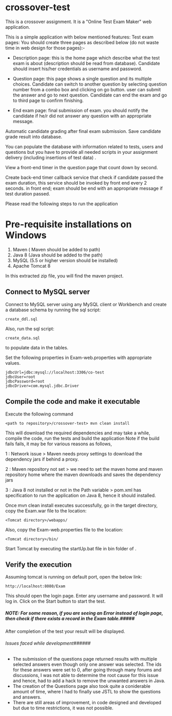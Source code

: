 # crossover-test
This is a crossover assignment. It is a "Online Test Exam Maker" web application.

This is a simple application with below mentioned features:
Test exam pages: You should create three pages as described below (do not waste time in web design for those pages):-

* Description page: this is the home page which describe what the test exam is about (description should be read from database). Candidate should insert his/her credentials as username and password.

* Question page: this page shows a single question and its multiple choices. Candidate can switch to another question by selecting question number from a combo box and clicking on go button. user can submit the answer and go to next question. Candidate can end the exam and go to third page to confirm finishing.

* End exam page: final submission of exam. you should notify the candidate if he/r did not answer any question with an appropriate message.

Automatic candidate grading after final exam submission. Save candidate grade result into database.

You can populate the database with information related to tests, users and questions but you have to provide all needed scripts in your assignment delivery (including insertions of test data) .

View a front-end timer in the question page that count down by second.

Create back-end timer callback service that check if candidate passed the exam duration, this service should be invoked by front end every 2 seconds. in front end; exam should be end with an appropriate message if test duration passed.

Please read the following steps to run the application

# Pre-requisite installations on Windows #

1. Maven ( Maven should be added to path)
2. Java 8 (Java should be added to the path)
3. MySQL (5.5 or higher version should be installed)
4. Apache Tomcat 8

In this extracted zip file, you will find the maven project.

## Connect to MySQL server ##

Connect to MySQL server using any MySQL client or Workbench and create a database schema by running the sql script: 
```
create_ddl.sql
```

Also, run the sql script:
```
create_data.sql
```
to populate data in the tables.

Set the following properties in Exam-web.properties with appropriate values.

```
jdbcUrl=jdbc:mysql://localhost:3306/co-test
jdbcUser=root
jdbcPassword=root
jdbcDriver=com.mysql.jdbc.Driver
```

## Compile the code and make it executable ##


Execute the following command 

```
<path to repository>/crossover-test> mvn clean install
```

This will download the required dependencies and may take a while, compile the code, run the tests and build the application
Note if the build fails fails, it may be for various reasons as follows,

1 : Network issue > Maven needs proxy settings to download the dependency jars if behind a proxy.

2 : Maven repository not set > we need to set the maven home and maven repository home where the maven downloads and saves the dependency jars

3 : Java 8 not installed or not in the Path variable > pom.xml has specification to run the application on Java 8, hence it should installed.

Once mvn clean install executes successfully, go in the target directory, copy the Exam.war file to the location:
```
<Tomcat directory>/webapps/
```

Also, copy the Exam-web.properties file to the location:
```
<Tomcat directory>/bin/
```

Start Tomcat by executing the startUp.bat file in bin folder of <Tomcat Directory>.

## Verify the execution ##
Assuming tomcat is running on default port, open the below link:
```
http://localhost:8080/Exam
```

This should open the login page. Enter any username and password. It will log in. Click on the Start button to start the test.

##### NOTE: For some reason, if you are seeing an Error instead of login page, then check if there exists a record in the Exam table.#####

After completion of the test your result will be displayed.

###### Issues faced while development######
* The submission of the questions page returned results with multiple selected answers even though only one answer was selected. The ids for these answers were set to 0, after going through many forums and discussions, I was not able to determine the root cause for this issue and hence, had to add a hack to remove the unwanted answers in Java.
* The creation of the Questions page also took quite a coniderable amount of time, where I had to finally use JSTL to show the questions and answers.
* There are still areas of improvement, in code designed and developed but due to time restrictions, it was not possible.
